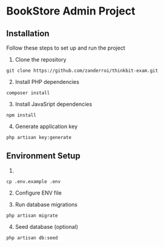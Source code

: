 # BookStore Admin Project

## Installation

Follow these steps to set up and run the project

1. Clone the repository

```
git clone https://github.com/zanderroi/thinkbit-exam.git
```

2. Install PHP dependencies

```
composer install
```

3. Install JavaSript dependencies
```
npm install
```

4. Generate application key

```
php artisan key:generate
```

## Environment Setup

1. 

```
cp .env.example .env
```

2. Configure ENV file

3. Run database migrations

```
php artisan migrate

```

4. Seed database (optional)

```
php artisan db:seed
```